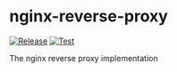 # nginx-reverse-proxy

[![Release](https://github.com/chocolatefrappe/nginx-reverse-proxy/actions/workflows/release.yml/badge.svg)](https://github.com/chocolatefrappe/nginx-reverse-proxy/actions/workflows/release.yml)
[![Test](https://github.com/chocolatefrappe/nginx-reverse-proxy/actions/workflows/test.yml/badge.svg)](https://github.com/chocolatefrappe/nginx-reverse-proxy/actions/workflows/test.yml)

The nginx reverse proxy implementation
